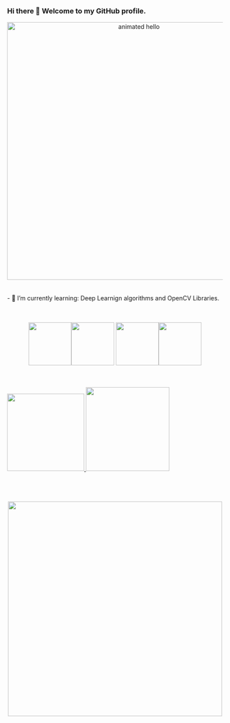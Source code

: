 ### Hi there 👋 Welcome to my GitHub profile. 
<!--<div>
          <img src="https://user-images.githubusercontent.com/74038190/216649417-9acc58df-9186-4132-ad43-819a57babb67.gif" width="160">
          <br><br>
</div>
-->
<div><div align="center">
          <img src="https://github.com/Anmol-Baranwal/Cool-GIFs-For-GitHub/assets/74038190/9be4d344-6782-461a-b5a6-32a07bf7b34e" width="600" alt="animated hello">
          <br><br><br>
</div>
<div>

</div>
- 🌱 I’m currently learning: Deep Learnign algorithms and OpenCV Libraries.

<div align="center">
<br><br>

<img src="https://user-images.githubusercontent.com/74038190/212257468-1e9a91f1-b626-4baa-b15d-5c385dfa7ed2.gif" width="100"><img src="https://user-images.githubusercontent.com/74038190/212257472-08e52665-c503-4bd9-aa20-f5a4dae769b5.gif" width="100">
<img src="https://user-images.githubusercontent.com/74038190/212257465-7ce8d493-cac5-494e-982a-5a9deb852c4b.gif" width="100"><img loading="lazy" height="100em" widht="100em" src="https://cdn.jsdelivr.net/gh/devicons/devicon/icons/opencv/opencv-original.svg"/>
          
          
</div>
<br><br>
<div>
<a href="https://github.com/mi1048">
<img loading="lazy" height="180em" widht="200em"src="https://github-readme-stats.vercel.app/api/top-langs/?username=mi1048&layout=compact&langs_count=7&theme=dracula"/>
<img loading="lazy" height="195em" widht="200em"src="https://github-readme-stats.vercel.app/api?username=mi1048&show_icons=true&theme=dracula&include_all_commits=true&count_private=true"/>
</div>
<br><br><br><br>
<div align="center">
<img src="https://github.com/Anmol-Baranwal/Cool-GIFs-For-GitHub/assets/74038190/7d484dc9-68a9-4ee6-a767-aea59035c12d" width="500">
<br><br>
<!--
**mi1048/mi1048** is a ✨ _special_ ✨ repository because its `README.md` (this file) appears on your GitHub profile.

Here are some ideas to get you started:

- 🔭 I’m currently working on
- 🌱 I’m currently learning ...
- 👯 I’m looking to collaborate on ...
- 🤔 I’m looking for help with ...
- 💬 Ask me about ...
- 📫 How to reach me: ...
- 😄 Pronouns: He/him
- ⚡ Fun fact: ...
-->
